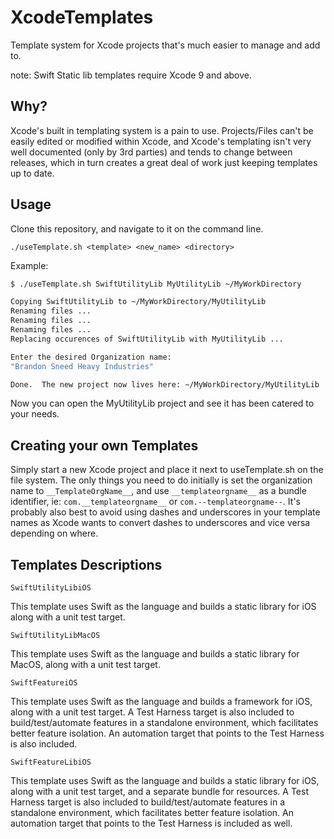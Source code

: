 # XcodeTemplates
Template system for Xcode projects that's much easier to manage and add to.

note: Swift Static lib templates require Xcode 9 and above.

Why?
-----
Xcode's built in templating system is a pain to use.  Projects/Files can't be easily edited or modified within Xcode, and Xcode's templating isn't very well documented (only by 3rd parties) and tends to change between releases, which in turn creates a great deal of work just keeping templates up to date.

Usage
-----

Clone this repository, and navigate to it on the command line.

`./useTemplate.sh <template> <new_name> <directory>`
  
Example:

```bash
$ ./useTemplate.sh SwiftUtilityLib MyUtilityLib ~/MyWorkDirectory

Copying SwiftUtilityLib to ~/MyWorkDirectory/MyUtilityLib
Renaming files ...
Renaming files ...
Renaming files ...
Replacing occurences of SwiftUtilityLib with MyUtilityLib ...

Enter the desired Organization name:
"Brandon Sneed Heavy Industries"

Done.  The new project now lives here: ~/MyWorkDirectory/MyUtilityLib

```

Now you can open the MyUtilityLib project and see it has been catered to your needs.

Creating your own Templates
---------------------------

Simply start a new Xcode project and place it next to useTemplate.sh on the file system.  The only things you need to do initially is set the organization name to `__TemplateOrgName__`, and use `__templateorgname__` as a bundle identifier, ie: `com.__templateorgname__` or `com.--templateorgname--`.  It's probably also best to avoid using dashes and underscores in your template names as Xcode wants to convert dashes to underscores and vice versa depending on where.


Templates Descriptions
----------------------

`SwiftUtilityLibiOS`

This template uses Swift as the language and builds a static library for iOS along with a unit test target.

`SwiftUtilityLibMacOS`

This template uses Swift as the language and builds a static library for MacOS, along with a unit test target.

`SwiftFeatureiOS`

This template uses Swift as the language and builds a framework for iOS, along with a unit test target.  A Test Harness target is also included to build/test/automate features in a standalone environment, which facilitates better feature isolation.  An automation target that points to the Test Harness is also included.

`SwiftFeatureLibiOS`

This template uses Swift as the language and builds a static library for iOS, along with a unit test target, and a separate bundle for resources.  A Test Harness target is also included to build/test/automate features in a standalone environment, which facilitates better feature isolation.  An automation target that points to the Test Harness is included as well.



